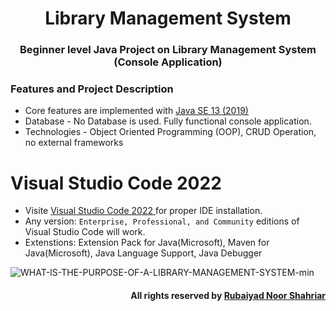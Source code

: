 <h1 align="center">Library Management System</h1>
<h3 align="center">Beginner level Java Project on Library Management System (Console Application)<h3>

### Features and Project Description
- Core features are implemented with <a href="https://www.ibm.com/docs/en/b2b-integrator/5.2?topic=installation-setting-java-variables-in-windows">Java SE 13 (2019)</a>
- Database - No Database is used. Fully functional console application.
- Technologies - Object Oriented Programming (OOP), CRUD Operation, no external frameworks

# Visual Studio Code 2022
- Visite <a href ="https://code.visualstudio.com/download"> Visual Studio Code 2022 </a> for proper IDE installation.
- Any version: ```Enterprise, Professional, and Community``` editions of Visual Studio Code will work.
- Extenstions: Extension Pack for Java(Microsoft), Maven for Java(Microsoft), Java Language Support, Java Debugger


![WHAT-IS-THE-PURPOSE-OF-A-LIBRARY-MANAGEMENT-SYSTEM-min](https://user-images.githubusercontent.com/77986516/206742224-45f30776-68b1-4ea1-b890-0a07761408bb.png)

<h4 align ="right">

All rights reserved by **[Rubaiyad Noor Shahriar](https://flowcv.me/rubaiyad-noor-shahriar-hridoy)**
</h4>
</div>
